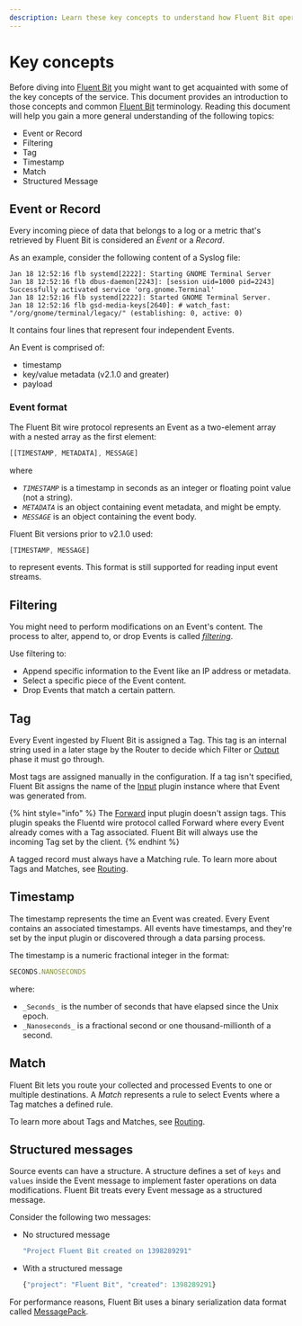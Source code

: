 ```yaml
---
description: Learn these key concepts to understand how Fluent Bit operates.
---
```


# Key concepts

Before diving into [Fluent Bit](https://fluentbit.io) you might want to get acquainted
with some of the key concepts of the service. This document provides an
introduction to those concepts and common [Fluent Bit](https://fluentbit.io)
terminology. Reading this document will help you gain a more general understanding of the
following topics:

- Event or Record
- Filtering
- Tag
- Timestamp
- Match
- Structured Message

## Event or Record

Every incoming piece of data that belongs to a log or a metric that's retrieved by
Fluent Bit is considered an _Event_ or a _Record_.

As an example, consider the following content of a Syslog file:

```text
Jan 18 12:52:16 flb systemd[2222]: Starting GNOME Terminal Server
Jan 18 12:52:16 flb dbus-daemon[2243]: [session uid=1000 pid=2243] Successfully activated service 'org.gnome.Terminal'
Jan 18 12:52:16 flb systemd[2222]: Started GNOME Terminal Server.
Jan 18 12:52:16 flb gsd-media-keys[2640]: # watch_fast: "/org/gnome/terminal/legacy/" (establishing: 0, active: 0)
```

It contains four lines that represent four independent Events.

An Event is comprised of:

- timestamp
- key/value metadata (v2.1.0 and greater)
- payload

### Event format

The Fluent Bit wire protocol represents an Event as a two-element array
with a nested array as the first element:

```javascript copy
[[TIMESTAMP, METADATA], MESSAGE]
```

where

- _`TIMESTAMP`_ is a timestamp in seconds as an integer or floating point value
  (not a string).
- _`METADATA`_ is an object containing event metadata, and might be empty.
- _`MESSAGE`_ is an object containing the event body.

Fluent Bit versions prior to v2.1.0 used:

```javascript
[TIMESTAMP, MESSAGE]
```

to represent events. This format is still supported for reading input event
streams.

## Filtering

You might need to perform modifications on an Event's content. The process to alter,
append to, or drop Events is called [_filtering_](data-pipeline/filter.md).

Use filtering to:

- Append specific information to the Event like an IP address or metadata.
- Select a specific piece of the Event content.
- Drop Events that match a certain pattern.

## Tag

Every Event ingested by Fluent Bit is assigned a Tag. This tag is an internal string
used in a later stage by the Router to decide which Filter or
[Output](data-pipeline/output.md) phase it must go through.

Most tags are assigned manually in the configuration. If a tag isn't specified,
Fluent Bit assigns the name of the [Input](data-pipeline/input.md) plugin
instance where that Event was generated from.

{% hint style="info" %}
The [Forward](../pipeline/inputs/forward.md) input plugin doesn't assign tags. This
plugin speaks the Fluentd wire protocol called Forward where every Event already
comes with a Tag associated. Fluent Bit will always use the incoming Tag set by the
client.
{% endhint %}

A tagged record must always have a Matching rule. To learn more about Tags and
Matches, see [Routing](data-pipeline/router.md).

## Timestamp

The timestamp represents the time an Event was created. Every Event contains an
associated timestamps. All events have timestamps, and they're set by the input plugin or
discovered through a data parsing process.

The timestamp is a numeric fractional integer in the format:

```javascript
SECONDS.NANOSECONDS
```

where:

- `_Seconds_` is the number of seconds that have elapsed since the Unix epoch.
- `_Nanoseconds_` is a fractional second or one thousand-millionth of a second.

## Match

Fluent Bit lets you route your collected and processed Events to one or multiple
destinations. A _Match_ represents a rule to select Events
where a Tag matches a defined rule.

To learn more about Tags and Matches, see [Routing](data-pipeline/router.md).

## Structured messages

Source events can have a structure. A structure defines a set of `keys` and `values`
inside the Event message to implement faster operations on data modifications.
Fluent Bit treats every Event message as a structured message.

Consider the following two messages:

- No structured message

  ```javascript
  "Project Fluent Bit created on 1398289291"
  ```

- With a structured message

  ```javascript
  {"project": "Fluent Bit", "created": 1398289291}
  ```

For performance reasons, Fluent Bit uses a binary serialization data format called
[MessagePack](https://msgpack.org/).
